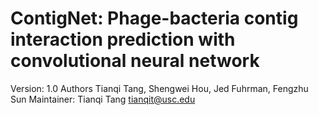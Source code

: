 # ContigNet: Phage-bacteria contig interaction prediction with convolutional neural network
Version: 1.0
Authors Tianqi Tang, Shengwei Hou, Jed Fuhrman, Fengzhu Sun
Maintainer: Tianqi Tang tianqit@usc.edu
